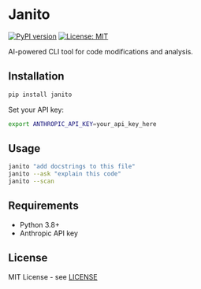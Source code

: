 # Janito

[![PyPI version](https://badge.fury.io/py/janito.svg)](https://badge.fury.io/py/janito)
[![License: MIT](https://img.shields.io/badge/License-MIT-yellow.svg)](https://opensource.org/licenses/MIT)

AI-powered CLI tool for code modifications and analysis.

## Installation

```bash
pip install janito
```

Set your API key:
```bash
export ANTHROPIC_API_KEY=your_api_key_here
```

## Usage

```bash
janito "add docstrings to this file"
janito --ask "explain this code"
janito --scan
```

## Requirements

- Python 3.8+
- Anthropic API key

## License

MIT License - see [LICENSE](LICENSE)